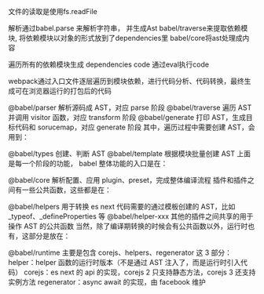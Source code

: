 文件的读取是使用fs.readFile

解析通过babel.parse 来解析字符串， 并生成Ast
babel/traverse来提取依赖模块, 将依赖模块以对象的形式放到了dependencies里
babel/core将ast处理成内容

遍历所有的依赖模块生成
dependencies
code
通过eval执行code

webpack通过入口文件逐层遍历到模块依赖，进行代码分析、代码转换，最终生成可在浏览器运行的打包后的代码



@babel/parser 解析源码成 AST，对应 parse 阶段
@babel/traverse 遍历 AST 并调用 visitor 函数，对应 transform 阶段
@babel/generate 打印 AST，生成目标代码和 sorucemap，对应 generate 阶段
其中，遍历过程中需要创建 AST，会用到：

@babel/types 创建、判断 AST
@babel/template 根据模块批量创建 AST
上面是每一个阶段的功能， babel 整体功能的入口是在：

@babel/core 解析配置、应用 plugin、preset，完成整体编译流程
插件和插件之间有一些公共函数，这些都是在：

@babel/helpers 用于转换 es next 代码需要的通过模板创建的 AST，比如 _typeof、_defineProperties 等
@babel/helper-xxx 其他的插件之间共享的用于操作 AST 的公共函数
当然，除了编译期转换的时候会有公共函数以外，运行时也有，这部分是放在：

@babel/runtime 主要是包含 corejs、helpers、regenerator 这 3 部分：
helper：helper 函数的运行时版本（不是通过 AST 注入了，而是运行时引入代码）
corejs：es next 的 api 的实现，corejs 2 只支持静态方法，corejs 3 还支持实例方法
regenerator：async await 的实现，由 facebook 维护
